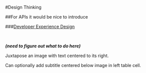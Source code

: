 <!-- .slide: data-background="resources/footer.svg" data-background-size="contain" data-background-position="bottom"  -->

#Design Thinking

##For APIs it would be nice to introduce

###[Developer Experience Design](http://www.kennethlange.com/posts/4-Must-Read-Articles-on-Developer-Experience.html)

<br>

_**(need to figure out what to do here)**_ 

<aside class="notes">
  <p>
    Juxtapose an image with text centered to its right.
  </p>
  <p>
    Can optionally add subtitle centered below image in left table cell.
  </p>
</aside>
